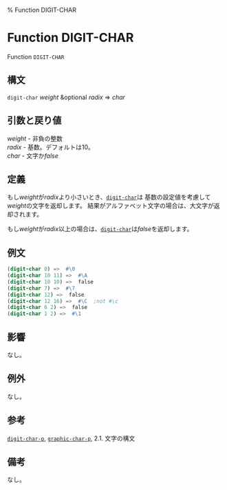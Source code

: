 % Function DIGIT-CHAR

# Function DIGIT-CHAR


Function `DIGIT-CHAR`


## 構文

`digit-char` *weight* &optional *radix* => *char*


## 引数と戻り値

*weight* - 非負の整数  
*radix* - 基数。デフォルトは10。  
*char* - 文字か*false*


## 定義

もし*weight*が*radix*より小さいとき、[`digit-char`](13.2.digit-char.html)は
基数の設定値を考慮して*weight*の文字を返却します。
結果がアルファベット文字の場合は、大文字が返却されます。

もし*weight*が*radix*以上の場合は、[`digit-char`](13.2.digit-char.html)は*false*を返却します。


## 例文

```lisp
(digit-char 0) =>  #\0
(digit-char 10 11) =>  #\A
(digit-char 10 10) =>  false
(digit-char 7) =>  #\7
(digit-char 12) =>  false
(digit-char 12 16) =>  #\C  ;not #\c
(digit-char 6 2) =>  false
(digit-char 1 2) =>  #\1
```


## 影響

なし。


## 例外

なし。


## 参考

[`digit-char-p`](13.2.digit-char-p.html), [`graphic-char-p`](13.2.graphic-char-p.html), 2.1. 文字の構文


## 備考

なし。

